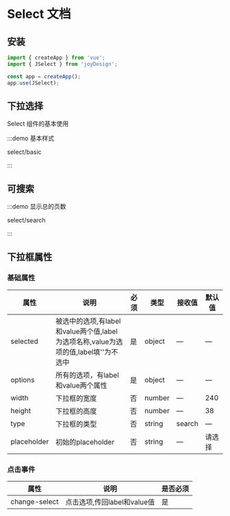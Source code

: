 # Select 文档

## 安装

```javascript
import { createApp } from 'vue';
import { JSelect } from 'joyDesign';

const app = createApp();
app.use(JSelect);
```

## 下拉选择

Select 组件的基本使用

:::demo 基本样式

select/basic

:::

## 可搜索

:::demo 显示总的页数

select/search

:::


## 下拉框属性

### 基础属性
| 属性 | 说明 | 必须 | 类型 | 接收值 | 默认值 |
| --- | --- | ---- | --- | --- | --- |
| selected | 被选中的选项,有label和value两个值,label为选项名称,value为选项的值,label填''为不选中 | 是 | object | — | —
| options | 所有的选项，有label和value两个属性 | 是 | object | — | —
| width | 下拉框的宽度 | 否 | number | — | 240 |
| height | 下拉框的高度 | 否 | number | — | 38 |
| type | 下拉框的类型 | 否 | string | search | — |
| placeholder | 初始的placeholder | 否 | string | — | 请选择

### 点击事件

| 属性 | 说明 | 是否必须  |
| --- | --- | --- |
|change-select| 点击选项,传回label和value值| 是|
